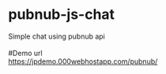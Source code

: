 # pubnub-js-chat
Simple chat using pubnub api
<br>
<br>
#Demo url <br>
https://jpdemo.000webhostapp.com/pubnub/
